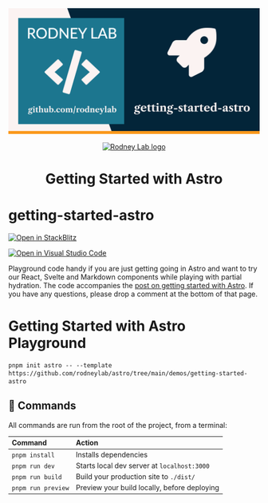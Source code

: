 <img src="./images/rodneylab-github-getting-started-astro.png" alt="Rodney Lab getting-started-astro Github banner">

<p align="center">
  <a aria-label="Open Rodney Lab site" href="https://rodneylab.com" rel="nofollow noopener noreferrer">
    <img alt="Rodney Lab logo" src="https://rodneylab.com/assets/icon.png" width="60" />
  </a>
</p>
<h1 align="center">
  Getting Started with Astro
</h1>

# getting-started-astro

[![Open in StackBlitz](https://developer.stackblitz.com/img/open_in_stackblitz.svg)](https://stackblitz.com/github/rodneylab/astro/tree/main/demos/getting-started-astro)

[![Open in Visual Studio Code](https://open.vscode.dev/badges/open-in-vscode.svg)](https://open.vscode.dev/rodneylab/astro/tree/main/demos/getting-started-astro)

Playground code handy if you are just getting going in Astro and want to try our React, Svelte and Markdown components while playing with partial hydration. The code accompanies the <a aria-label="Open Rodney Lab blog post on getting started with Astro" href="https://rodneylab.com/getting-started-astro/">post on getting started with Astro</a>. If you have any questions, please drop a comment at the bottom of that page.

# Getting Started with Astro Playground

```
pnpm init astro -- --template https://github.com/rodneylab/astro/tree/main/demos/getting-started-astro
```

## 🧞 Commands

All commands are run from the root of the project, from a terminal:

| Command            | Action                                       |
| :----------------- | :------------------------------------------- |
| `pnpm install`     | Installs dependencies                        |
| `pnpm run dev`     | Starts local dev server at `localhost:3000`  |
| `pnpm run build`   | Build your production site to `./dist/`      |
| `pnpm run preview` | Preview your build locally, before deploying |
